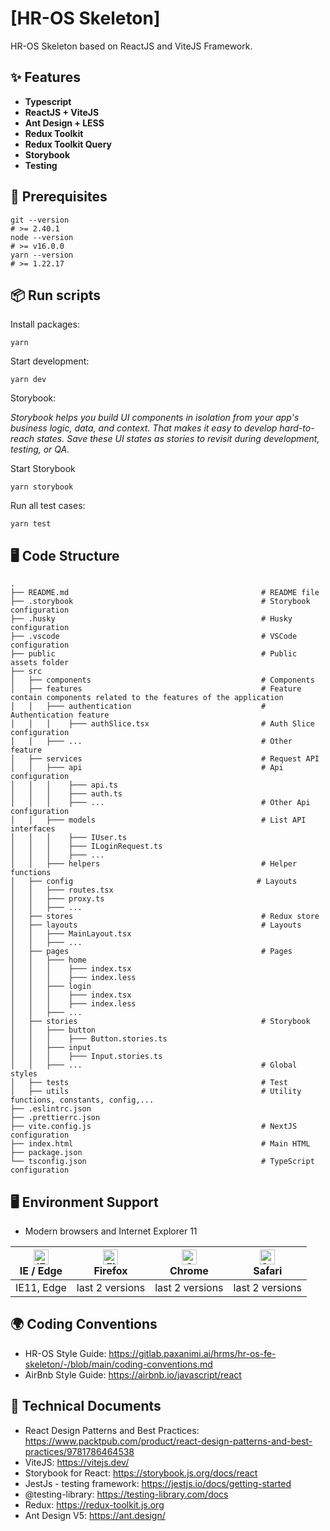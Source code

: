 # [HR-OS Skeleton]

HR-OS Skeleton based on ReactJS and ViteJS Framework.

## ✨ Features 

- **Typescript**
- **ReactJS + ViteJS**
- **Ant Design + LESS**
- **Redux Toolkit**
- **Redux Toolkit Query**
- **Storybook**
- **Testing**

## 🔨 Prerequisites

    git --version
    # >= 2.40.1
    node --version
    # >= v16.0.0
    yarn --version
    # >= 1.22.17

## 📦 Run scripts

Install packages:

    yarn

Start development:

    yarn dev

Storybook:

*Storybook helps you build UI components in isolation from your app's business logic, data, and context. That makes it easy to develop hard-to-reach states. Save these UI states as stories to revisit during development, testing, or QA.*

Start Storybook

    yarn storybook

Run all test cases:

    yarn test

## 🖥 Code Structure

```shell
.
├── README.md                                           # README file
├── .storybook                                          # Storybook configuration
├── .husky                                              # Husky configuration
├── .vscode                                             # VSCode configuration
├── public                                              # Public assets folder
├── src
│   ├── components                                      # Components     
│   ├── features                                        # Feature contain components related to the features of the application
│   │   ├─── authentication                             # Authentication feature    
│   │   │    ├─── authSlice.tsx                         # Auth Slice configuration
│   │   ├─── ...                                        # Other feature
│   ├── services                                        # Request API
│   │   ├─── api                                        # Api configuration
│   │   │    ├─── api.ts               
│   │   │    ├─── auth.ts               
│   │   │    ├─── ...                                   # Other Api configuration
│   │   ├─── models                                     # List API interfaces
│   │   │    ├─── IUser.ts              
│   │   │    ├─── ILoginRequest.ts      
│   │   │    ├─── ...                   
│   │   ├─── helpers                                    # Helper functions
│   ├── config                                         # Layouts
│   │   ├─── routes.tsx             
│   │   ├─── proxy.ts     
│   │   ├─── ... 
│   ├── stores                                          # Redux store
│   ├── layouts                                         # Layouts
│   │   ├─── MainLayout.tsx             
│   │   ├─── ...                    
│   ├── pages                                           # Pages
│   │   ├─── home    
│   │   │    ├─── index.tsx           
│   │   │    ├─── index.less       
│   │   ├─── login    
│   │   │    ├─── index.tsx           
│   │   │    ├─── index.less   
│   │   ├─── ...                                        
│   ├── stories                                         # Storybook
│   │   ├─── button    
│   │   │    ├─── Button.stories.ts           
│   │   ├─── input    
│   │   │    ├─── Input.stories.ts       
│   │   ├─── ...                                        # Global styles
│   ├── tests                                           # Test
│   ├── utils                                           # Utility functions, constants, config,...
├── .eslintrc.json              
├── .prettierrc.json
├── vite.config.js                                      # NextJS configuration
├── index.html                                          # Main HTML
├── package.json                                       
└── tsconfig.json                                       # TypeScript configuration
```

## 🖥 Environment Support

- Modern browsers and Internet Explorer 11

| [<img src="https://raw.githubusercontent.com/alrra/browser-logos/master/src/edge/edge_48x48.png" alt="IE / Edge" width="24px" height="24px" />](http://godban.github.io/browsers-support-badges/)<br>IE / Edge | [<img src="https://raw.githubusercontent.com/alrra/browser-logos/master/src/firefox/firefox_48x48.png" alt="Firefox" width="24px" height="24px" />](http://godban.github.io/browsers-support-badges/)<br>Firefox | [<img src="https://raw.githubusercontent.com/alrra/browser-logos/master/src/chrome/chrome_48x48.png" alt="Chrome" width="24px" height="24px" />](http://godban.github.io/browsers-support-badges/)<br>Chrome | [<img src="https://raw.githubusercontent.com/alrra/browser-logos/master/src/safari/safari_48x48.png" alt="Safari" width="24px" height="24px" />](http://godban.github.io/browsers-support-badges/)<br>Safari |
| --- | --- | --- | --- |
| IE11, Edge | last 2 versions | last 2 versions | last 2 versions | last 2 versions |

## 🌍 Coding Conventions
- HR-OS Style Guide: https://gitlab.paxanimi.ai/hrms/hr-os-fe-skeleton/-/blob/main/coding-conventions.md
- AirBnb Style Guide: https://airbnb.io/javascript/react

## 📙 Technical Documents

- React Design Patterns and Best Practices: https://www.packtpub.com/product/react-design-patterns-and-best-practices/9781786464538
- ViteJS: https://vitejs.dev/
- Storybook for React: https://storybook.js.org/docs/react
- JestJs - testing framework: https://jestjs.io/docs/getting-started
- @testing-library: https://testing-library.com/docs
- Redux: https://redux-toolkit.js.org
- Ant Design V5: https://ant.design/